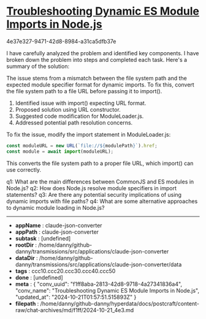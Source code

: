 # [Troubleshooting Dynamic ES Module Imports in Node.js](https://claude.ai/chat/f1ff8aba-2813-42d8-9718-4a27341836a4)

4e37e327-9471-42d8-8984-a31ca5dfb37e

 I have carefully analyzed the problem and identified key components. I have broken down the problem into steps and completed each task. Here's a summary of the solution:

The issue stems from a mismatch between the file system path and the expected module specifier format for dynamic imports. To fix this, convert the file system path to a file URL before passing it to import().

1. Identified issue with import() expecting URL format.
2. Proposed solution using URL constructor.
3. Suggested code modification for ModuleLoader.js.
4. Addressed potential path resolution concerns.

To fix the issue, modify the import statement in ModuleLoader.js:

```javascript
const moduleURL = new URL(`file://${modulePath}`).href;
const module = await import(moduleURL);
```

This converts the file system path to a proper file URL, which import() can use correctly.

q1: What are the main differences between CommonJS and ES modules in Node.js?
q2: How does Node.js resolve module specifiers in import statements?
q3: Are there any potential security implications of using dynamic imports with file paths?
q4: What are some alternative approaches to dynamic module loading in Node.js?

---

* **appName** : claude-json-converter
* **appPath** : claude-json-converter
* **subtask** : [undefined]
* **rootDir** : /home/danny/github-danny/transmissions/src/applications/claude-json-converter
* **dataDir** : /home/danny/github-danny/transmissions/src/applications/claude-json-converter/data
* **tags** : ccc10.ccc20.ccc30.ccc40.ccc50
* **done** : [undefined]
* **meta** : {
  "conv_uuid": "f1ff8aba-2813-42d8-9718-4a27341836a4",
  "conv_name": "Troubleshooting Dynamic ES Module Imports in Node.js",
  "updated_at": "2024-10-21T01:57:51.515893Z"
}
* **filepath** : /home/danny/github-danny/hyperdata/docs/postcraft/content-raw/chat-archives/md/f1ff/2024-10-21_4e3.md